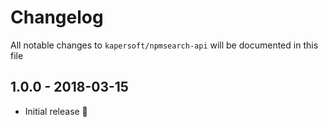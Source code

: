 # Changelog

All notable changes to `kapersoft/npmsearch-api` will be documented in this file

## 1.0.0 - 2018-03-15

- Initial release 🎉